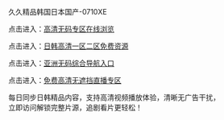 久久精品韩国日本国产-0710XE

点击进入：<a href="https://heiliaoxqkkct.pages.dev">高清无码专区在线浏览</a>

点击进入：<a href="https://heiliaowt0d7p.pages.dev">日韩高清一区二区免费资源</a>

点击进入：<a href="https://heiliaoga6s9v.pages.dev">亚洲无码综合导航入口</a>

点击进入：<a href="https://heiliaoow5kzm.pages.dev">免费高清无遮挡直播专区</a>

每日同步日韩精品内容，支持高清视频播放体验，清晰无广告干扰，  
立即访问解锁完整片源，追剧看片更轻松！

<span style="display:none;">[Canonical link](https://github.com/ujm20250710/ujm7 )</span>
